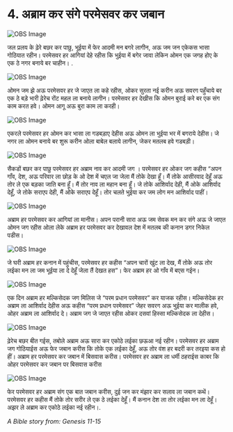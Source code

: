 # 4. अब्राम कर संगे परमेसवर कर जबान

![OBS Image](https://cdn.door43.org/obs/jpg/360px/obs-en-04-01.jpg)

जल प्रलय के ढ़ेरे बछर कर पाछु, भूईया में फेर आदमी मन बगरे लागीन, अऊ जम जन एकेकस भासा गोठियात रहीन। परमेसवर हर आगियां देहे रहीस कि भुईया में बगेर जावा लेकिन ओमन एक जगह होए के एक ठे नगर बनाये बर चाहीन। .

![OBS Image](https://cdn.door43.org/obs/jpg/360px/obs-en-04-02.jpg)

ओमन जम झे अऊ परमेसवर हर जे जाएत ला कहे रहीस, ओकर सुरता नई करीन अऊ सवरग पहुँचाये बर एक ठे बड़े भारी ढ़ेरेच रोंट महल ला बनाये लागीन। परमेसवर हर देखीस कि ओमन बुराई करे बर एक संग काम करत हवे। ओमन आगू अऊ बुरा काम ला करही।

![OBS Image](https://cdn.door43.org/obs/jpg/360px/obs-en-04-03.jpg)

एकरले परमेसवर हर ओमन कर भासा ला गडबड़ाए देहीस अऊ ओमन ला भुईया भर में बगराये देहीस। जे नगर ला ओमन बनाये बर शुरू करीन ओला बाबेल बलाये लागीन, जेकर मतलब हवे गडबड़ी।

![OBS Image](https://cdn.door43.org/obs/jpg/360px/obs-en-04-04.jpg)

सैकडों बछर कर पाछु परमेसवर हर अब्राम नाव कर आदमी जग । परमेसवर हर ओकर जग कहीस “अपन गाँव, देश, अऊ परिवार ला छोड़ के ओ देश में चएल जा जेला मैं तोके देखा हूँ। मैं तोके आसीरवाद देहूँ अऊ तोर ले एक बड़का जाति बना हूँ। मैं तोर नाव ला महान बना हूँ। जे तोके आशिर्वाद देही, मैं ओके आशिर्वाद देहूँ, जे तोके सराएप देही, मैं ओके सराएप देहूँ। तोर चलते भुईया कर जम लोग मन आशिर्वाद पाहीं।

![OBS Image](https://cdn.door43.org/obs/jpg/360px/obs-en-04-05.jpg)

अब्राम हर परमेसवर कर आगियां ला मानीस। अपन परानी सारा अऊ जम सेवक मन कर संगे अऊ जे जाएत ओमन जग रहीस ओला लेके अब्राम हर परमेसवर कर देखावल देश में मतलब की कनान डगर निकेल पडीस।

![OBS Image](https://cdn.door43.org/obs/jpg/360px/obs-en-04-06.jpg)

जे घरी अब्राम हर कनान में पहुंचीस, परमेसवर हर कहीस “अपन चारों खुंट ला देख, मैं तोके अऊ तोर लईका मन ला जम भूईया ला दे देहूँ जेला तैं देखत हस”। फेर अब्राम हर ओ गाँव में बएस गईन।

![OBS Image](https://cdn.door43.org/obs/jpg/360px/obs-en-04-07.jpg)

एक दिन अब्राम हर मल्किसेदक जग मिलिस जे “परम प्रधान परमेसवर” कर याजक रहीस। मल्किसेदेक हर अब्राम ला आशिर्वाद देहीस अऊ कहीस “परम प्रधान परमेसवर” जेहर सवरग अऊ भुईया कर मालीक हवे, ओहर अब्राम ला आशिर्वाद दे। अब्राम जग जे जाएत रहीस ओकर दसवां हिस्सा मल्किसेदक ला देहीस।

![OBS Image](https://cdn.door43.org/obs/jpg/360px/obs-en-04-08.jpg)

ढ़ेरेच बछर बीत गईस, तबोले अब्राम अऊ सारा कर एकोठे लईका छऊआ नई रहीन। परमेसवर हर अब्राम जग गोठियाईस अऊ फेर जबान करीस कि तोके एक लईका देहूँ, अऊ तोर वंश हर बदरी कर तरइया कस हो हीं। अब्राम हर परमेसवर कर जबान में बिसवास करीस। परमेसवर हर अब्राम ला धर्मी ठहराईस काबर कि ओहर परमेसवर कर जबान पर बिसवास करीस

![OBS Image](https://cdn.door43.org/obs/jpg/360px/obs-en-04-09.jpg)

फेर परमेसवर हर अब्राम संग एक बात जबान करीस, दुई जन कर मंझार कर सलाव ला जबान कथें। परमेसवर हर कहीस मैं तोके तोर सरीर ले एक ठे लईका देहूँ। मैं कनान देश ला तोर लईका मन ला देहूँ। अझर ले अब्राम कर एकोठे लईका नई रहीन।.

_A Bible story from: Genesis 11-15_